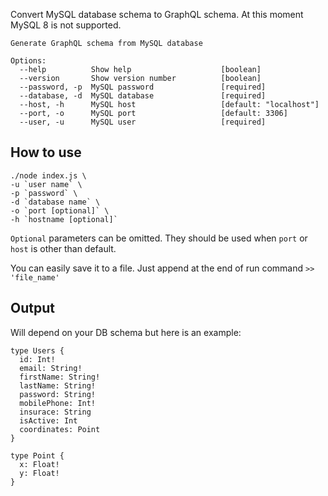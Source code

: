 Convert MySQL database schema to GraphQL schema. At this moment MySQL 8 is not supported.

```
Generate GraphQL schema from MySQL database

Options:
  --help          Show help                    [boolean]
  --version       Show version number          [boolean]
  --password, -p  MySQL password               [required]
  --database, -d  MySQL database               [required]
  --host, -h      MySQL host                   [default: "localhost"]
  --port, -o      MySQL port                   [default: 3306]
  --user, -u      MySQL user                   [required]
```

## How to use
```
./node index.js \
-u `user name` \
-p `password` \
-d `database name` \
-o `port [optional]` \
-h `hostname [optional]`
```
`Optional` parameters can be omitted. They should be used when `port` or `host` is other than default.

You can easily save it to a file. Just append at the end of run command `>> 'file_name'`

## Output
Will depend on your DB schema but here is an example:
```
type Users {
  id: Int!
  email: String!
  firstName: String!
  lastName: String!
  password: String!
  mobilePhone: Int!
  insurace: String
  isActive: Int
  coordinates: Point
}

type Point {
  x: Float!
  y: Float!
}
```
